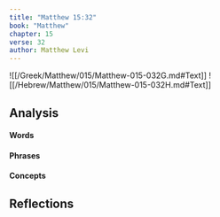 ```yaml
---
title: "Matthew 15:32"
book: "Matthew"
chapter: 15
verse: 32
author: Matthew Levi
---
```

![[/Greek/Matthew/015/Matthew-015-032G.md#Text]]
![[/Hebrew/Matthew/015/Matthew-015-032H.md#Text]]

## Analysis

#### Words

#### Phrases

#### Concepts

## Reflections
